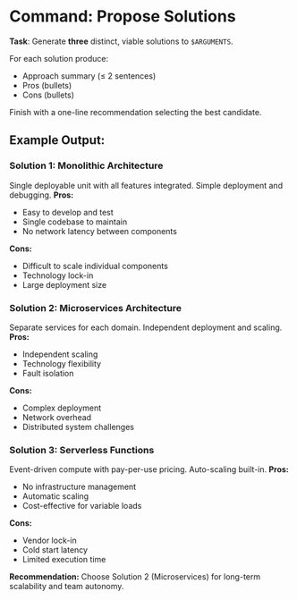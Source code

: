 # Command: Propose Solutions

**Task**: Generate **three** distinct, viable solutions to `$ARGUMENTS`.

For each solution produce:
* Approach summary (≤ 2 sentences)
* Pros (bullets)
* Cons (bullets)

Finish with a one-line recommendation selecting the best candidate.

## Example Output:

### Solution 1: Monolithic Architecture
Single deployable unit with all features integrated. Simple deployment and debugging.
**Pros:**
- Easy to develop and test
- Single codebase to maintain
- No network latency between components

**Cons:**
- Difficult to scale individual components
- Technology lock-in
- Large deployment size

### Solution 2: Microservices Architecture
Separate services for each domain. Independent deployment and scaling.
**Pros:**
- Independent scaling
- Technology flexibility
- Fault isolation

**Cons:**
- Complex deployment
- Network overhead
- Distributed system challenges

### Solution 3: Serverless Functions
Event-driven compute with pay-per-use pricing. Auto-scaling built-in.
**Pros:**
- No infrastructure management
- Automatic scaling
- Cost-effective for variable loads

**Cons:**
- Vendor lock-in
- Cold start latency
- Limited execution time

**Recommendation:** Choose Solution 2 (Microservices) for long-term scalability and team autonomy.